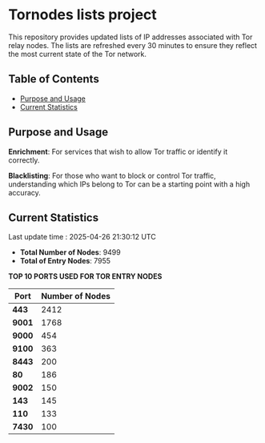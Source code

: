 # Tornodes lists project

This repository provides updated lists of IP addresses associated with Tor relay nodes. The lists are refreshed every 30 minutes to ensure they reflect the most current state of the Tor network.

## Table of Contents

- [Purpose and Usage](#purpose-and-usage)
- [Current Statistics](#current-statistics)


## Purpose and Usage

**Enrichment**: For services that wish to allow Tor traffic or identify it correctly.

**Blacklisting**: For those who want to block or control Tor traffic, understanding which IPs belong to Tor can be a starting point with a high accuracy.

## Current Statistics

Last update time : 2025-04-26 21:30:12 UTC

- **Total Number of Nodes**: 9499
- **Total of Entry Nodes**: 7955

**TOP 10 PORTS USED FOR TOR ENTRY NODES**

| **Port** | **Number of Nodes** |
|------|-----------------|
| **443**   | 2412  |
| **9001**   | 1768  |
| **9000**   | 454  |
| **9100**   | 363  |
| **8443**   | 200  |
| **80**   | 186  |
| **9002**   | 150  |
| **143**   | 145  |
| **110**   | 133  |
| **7430**   | 100  |

